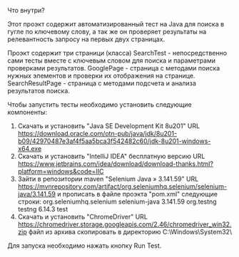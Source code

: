 Что внутри?

Этот проэкт содержит автоматизированный тест на Java для поиска в гугле по ключевому слову, а так же он проверяет
 результаты на релевантность запросу на первых двух страницах.

 Проэкт содержит три страници (класса)
SearchTest - непосредственно сами тесты вместе с ключевым словом для поиска и параметрами проверками результатов.
GooglePage - страница с методами поиска нужных элементов и проверки их отображения на странице.
SearchResultPage - страница с методами подсчета и анализа результатов поиска.

Чтобы запустить тесты необходимо установить следующие компоненты:

1. Скачать и установить "Java SE Development Kit 8u201"
URL https://download.oracle.com/otn-pub/java/jdk/8u201-b09/42970487e3af4f5aa5bca3f542482c60/jdk-8u201-windows-x64.exe
2. Скачать и установить "IntelliJ IDEA" бесплатную версию
URL https://www.jetbrains.com/idea/download/download-thanks.html?platform=windows&code=IIC
3. Зайти в репозитории maven "Selenium Java » 3.141.59"
URL https://mvnrepository.com/artifact/org.seleniumhq.selenium/selenium-java/3.141.59
и прописать в файле проэкта "pom.xml" следующие строки:
    <dependencies>
                <dependency>
                    <groupId>org.seleniumhq.selenium</groupId>
                    <artifactId>selenium-java</artifactId>
                    <version>3.141.59</version>
                </dependency>
                <dependency>
                    <groupId>org.testng</groupId>
                    <artifactId>testng</artifactId>
                    <version>6.14.3</version>
                    <scope>test</scope>
                </dependency>
    </dependencies>
4. Скачать и установить "ChromeDriver"
URL https://chromedriver.storage.googleapis.com/2.46/chromedriver_win32.zip
файл из архива скопировать в директорию C:\Windows\System32\

Для запуска необходимо нажать кнопку Run Test.
